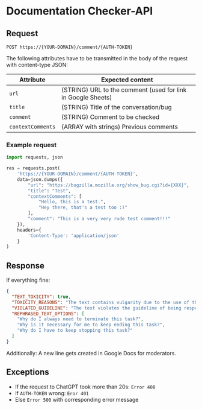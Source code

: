 # Documentation Checker-API

## Request

```
POST https://{YOUR-DOMAIN}/comment/{AUTH-TOKEN}
```

The following attributes have to be transmitted in the body of the request with content-type JSON:

| Attribute         | Expected content                                             |
| ---------------   | ------------------------------------------------------------ |
| `url`             | (STRING) URL to the comment (used for link in Google Sheets) |
| `title`           | (STRING) Title of the conversation/bug                       |
| `comment`         | (STRING) Comment to be checked                               |
| `contextComments` | (ARRAY with strings) Previous comments            |

### Example request
```Python
import requests, json

res = requests.post(
	'https://{YOUR-DOMAIN}/comment/{AUTH-TOKEN}',
	data=json.dumps({
		"url": "https://bugzilla.mozilla.org/show_bug.cgi?id={XXX}",
		"title": "Test",
		"contextComments": [
			"Hello, this is a test.",
			"Hey there, that's a test too :)"
		],
		"comment": "This is a very very rude test comment!!!"
	}),
	headers={
		'Content-Type': 'application/json'
	}
)
```

## Response
If everything fine:
```JSON
{
  "TEXT_TOXICITY": true,
  "TOXICITY_REASONS": "The text contains vulgarity due to the use of the expletive 'stupid', which is considered improper language.",
  "VIOLATED_GUIDELINE": "The text violates the guideline of being respectful and using derogatory language, as it includes profanity which is not acceptable.",
  "REPHRASED_TEXT_OPTIONS": [
    "Why do I always need to terminate this task?",
    "Why is it necessary for me to keep ending this task?",
    "Why do I have to keep stopping this task?"
  ]
}
```
Additionally: A new line gets created in Google Docs for moderators.
## Exceptions
- If the request to ChatGPT took more than 20s: `Error 408`
- If `AUTH-TOKEN` wrong: `Eror 401`
- Else `Error 500` with corresponding error message